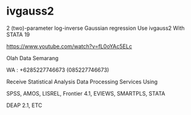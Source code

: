 # ivgauss2
2 (two)-parameter log-inverse Gaussian regression Use ivgauss2 With STATA 19

https://www.youtube.com/watch?v=fL0oYAc5ELc

Olah Data Semarang

WA : +6285227746673 (085227746673)

Receive Statistical Analysis Data Processing Services Using

SPSS, AMOS, LISREL, Frontier 4.1, EVIEWS, SMARTPLS, STATA

DEAP 2.1, ETC
